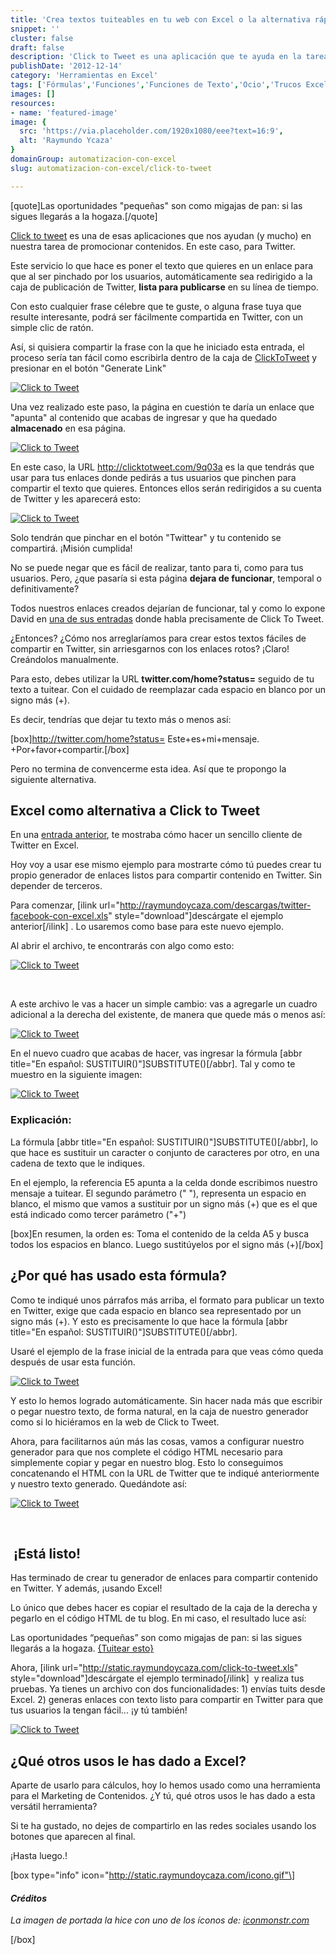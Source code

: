 ```yaml
---
title: 'Crea textos tuiteables en tu web con Excel o la alternativa rápida a Click to Tweet'
snippet: ''
cluster: false
draft: false 
description: 'Click to Tweet es una aplicación que te ayuda en la tarea del Marketing de Contenidos, haciéndoles fácil a tus usuarios compartir textos personalizados.'
publishDate: '2012-12-14'
category: 'Herramientas en Excel'
tags: ['Fórmulas','Funciones','Funciones de Texto','Ocio','Trucos Excel','🤖 Automatización con Excel']
images: []
resources: 
- name: 'featured-image'
image: {
  src: 'https://via.placeholder.com/1920x1080/eee?text=16:9',
  alt: 'Raymundo Ycaza'
}
domainGroup: automatizacion-con-excel
slug: automatizacion-con-excel/click-to-tweet

---
```


\[quote\]Las oportunidades "pequeñas" son como migajas de pan: si las sigues llegarás a la hogaza.\[/quote\]

[Click to tweet](http://clicktotweet.com/) es una de esas aplicaciones que nos ayudan (y mucho) en nuestra tarea de promocionar contenidos. En este caso, para Twitter.

Este servicio lo que hace es poner el texto que quieres en un enlace para que al ser pinchado por los usuarios, automáticamente sea redirigido a la caja de publicación de Twitter, **lista para publicarse** en su línea de tiempo.

Con esto cualquier frase célebre que te guste, o alguna frase tuya que resulte interesante, podrá ser fácilmente compartida en Twitter, con un simple clic de ratón.

Así, si quisiera compartir la frase con la que he iniciado esta entrada, el proceso sería tan fácil como escribirla dentro de la caja de [ClickToTweet](http://clicktotweet.com) y presionar en el botón "Generate Link"

[![Click to Tweet](images/click-to-tweet-0000021.png "Click to Tweet")](http://raymundoycaza.com/wp-content/uploads/click-to-tweet-0000021.png)

Una vez realizado este paso, la página en cuestión te daría un enlace que "apunta" al contenido que acabas de ingresar y que ha quedado **almacenado** en esa página.

[![Click to Tweet](images/click-to-tweet-0000031.png "Click to Tweet")](http://raymundoycaza.com/wp-content/uploads/click-to-tweet-0000031.png)

En este caso, la URL http://clicktotweet.com/9q03a es la que tendrás que usar para tus enlaces donde pedirás a tus usuarios que pinchen para compartir el texto que quieres. Entonces ellos serán redirigidos a su cuenta de Twitter y les aparecerá esto:

[![Click to Tweet](images/click-to-tweet-0000051.png "Click to Tweet")](http://raymundoycaza.com/wp-content/uploads/click-to-tweet-0000051.png)

Solo tendrán que pinchar en el botón "Twittear" y tu contenido se compartirá. ¡Misión cumplida!

No se puede negar que es fácil de realizar, tanto para ti, como para tus usuarios. Pero, ¿que pasaría si esta página **dejara de funcionar**, temporal o definitivamente?

Todos nuestros enlaces creados dejarían de funcionar, tal y como lo expone David en [una de sus entradas](http://davidcantone.com/enlaces-retweet/) donde habla precisamente de Click To Tweet.

¿Entonces? ¿Cómo nos arreglaríamos para crear estos textos fáciles de compartir en Twitter, sin arriesgarnos con los enlaces rotos? ¡Claro! Creándolos manualmente.

Para esto, debes utilizar la URL **twitter.com/home?status=** seguido de tu texto a tuitear. Con el cuidado de reemplazar cada espacio en blanco por un signo más (+).

Es decir, tendrías que dejar tu texto más o menos así:

\[box\]http://twitter.com/home?status= Este+es+mi+mensaje. +Por+favor+compartir.\[/box\]

Pero no termina de convencerme esta idea. Así que te propongo la siguiente alternativa.

## Excel como alternativa a Click to Tweet

En una [entrada anterior](http://raymundoycaza.com/aprendiendo-excel/excel-consejo/enviando-tweets-desde-excel), te mostraba cómo hacer un sencillo cliente de Twitter en Excel.

Hoy voy a usar ese mismo ejemplo para mostrarte cómo tú puedes crear tu propio generador de enlaces listos para compartir contenido en Twitter. Sin depender de terceros.

Para comenzar, \[ilink url="http://raymundoycaza.com/descargas/twitter-facebook-con-excel.xls" style="download"\]descárgate el ejemplo anterior\[/ilink\] . Lo usaremos como base para este nuevo ejemplo.

Al abrir el archivo, te encontrarás con algo como esto:

[![Click to Tweet](images/click-to-tweet-0000061.png "Click to Tweet")](http://raymundoycaza.com/wp-content/uploads/click-to-tweet-0000061.png)

 

A este archivo le vas a hacer un simple cambio: vas a agregarle un cuadro adicional a la derecha del existente, de manera que quede más o menos así:

[![Click to Tweet](images/click-to-tweet-0000071.png "Click to Tweet")](http://raymundoycaza.com/wp-content/uploads/click-to-tweet-0000071.png)

En el nuevo cuadro que acabas de hacer, vas ingresar la fórmula \[abbr title="En español: SUSTITUIR()"\]SUBSTITUTE()\[/abbr\]. Tal y como te muestro en la siguiente imagen:

[![Click to Tweet](images/click-to-tweet-0000081.png "Click to Tweet")](http://raymundoycaza.com/wp-content/uploads/click-to-tweet-0000081.png)

### Explicación:

La fórmula \[abbr title="En español: SUSTITUIR()"\]SUBSTITUTE()\[/abbr\], lo que hace es sustituir un caracter o conjunto de caracteres por otro, en una cadena de texto que le indiques.

En el ejemplo, la referencia E5 apunta a la celda donde escribimos nuestro mensaje a tuitear. El segundo parámetro (" "), representa un espacio en blanco, el mismo que vamos a sustituir por un signo más (+) que es el que está indicado como tercer parámetro ("+")

\[box\]En resumen, la orden es: Toma el contenido de la celda A5 y busca todos los espacios en blanco. Luego sustitúyelos por el signo más (+)\[/box\]

## ¿Por qué has usado esta fórmula?

Como te indiqué unos párrafos más arriba, el formato para publicar un texto en Twitter, exige que cada espacio en blanco sea representado por un signo más (+). Y esto es precisamente lo que hace la fórmula \[abbr title="En español: SUSTITUIR()"\]SUBSTITUTE()\[/abbr\].

Usaré el ejemplo de la frase inicial de la entrada para que veas cómo queda después de usar esta función.

[![Click to Tweet](images/click-to-tweet-0000091.png "Click to Tweet")](http://raymundoycaza.com/wp-content/uploads/click-to-tweet-0000091.png)

Y esto lo hemos logrado automáticamente. Sin hacer nada más que escribir o pegar nuestro texto, de forma natural, en la caja de nuestro generador como si lo hiciéramos en la web de Click to Tweet.

Ahora, para facilitarnos aún más las cosas, vamos a configurar nuestro generador para que nos complete el código HTML necesario para simplemente copiar y pegar en nuestro blog. Esto lo conseguimos concatenando el HTML con la URL de Twitter que te indiqué anteriormente y nuestro texto generado. Quedándote así:

[![Click to Tweet](images/click-to-tweet-0000101.png "Click to Tweet")](http://raymundoycaza.com/wp-content/uploads/click-to-tweet-0000101.png)

 

##  ¡Está listo!

Has terminado de crear tu generador de enlaces para compartir contenido en Twitter. Y además, ¡usando Excel!

Lo único que debes hacer es copiar el resultado de la caja de la derecha y pegarlo en el código HTML de tu blog. En mi caso, el resultado luce así:

Las oportunidades “pequeñas” son como migajas de pan: si las sigues llegarás a la hogaza. [{Tuitear esto}](http://twitter.com/home?status=Las+oportunidades+"pequeñas"+son+como+migajas+de+pan:+si+las+sigues+llegarás+a+la+hogaza.+@RaymundoYcaza)

Ahora, \[ilink url="http://static.raymundoycaza.com/click-to-tweet.xls" style="download"\]descárgate el ejemplo terminado\[/ilink\]  y realiza tus pruebas. Ya tienes un archivo con dos funcionalidades: 1) envías tuits desde Excel. 2) generas enlaces con texto listo para compartir en Twitter para que tus usuarios la tengan fácil... ¡y tú también!

[![Click to Tweet](images/click-to-tweet-0000111.png "Click to Tweet")](http://raymundoycaza.com/wp-content/uploads/click-to-tweet-0000111.png)

## ¿Qué otros usos le has dado a Excel?

Aparte de usarlo para cálculos, hoy lo hemos usado como una herramienta para el Marketing de Contenidos. ¿Y tú, qué otros usos le has dado a esta versátil herramienta?

Si te ha gustado, no dejes de compartirlo en las redes sociales usando los botones que aparecen al final.

¡Hasta luego.!

\[box type="info" icon="http://static.raymundoycaza.com/icono.gif"\]

#### _Créditos_

_La imagen de portada la hice con uno de los íconos de: [iconmonstr.com](http://iconmonstr.com/)_

\[/box\]

